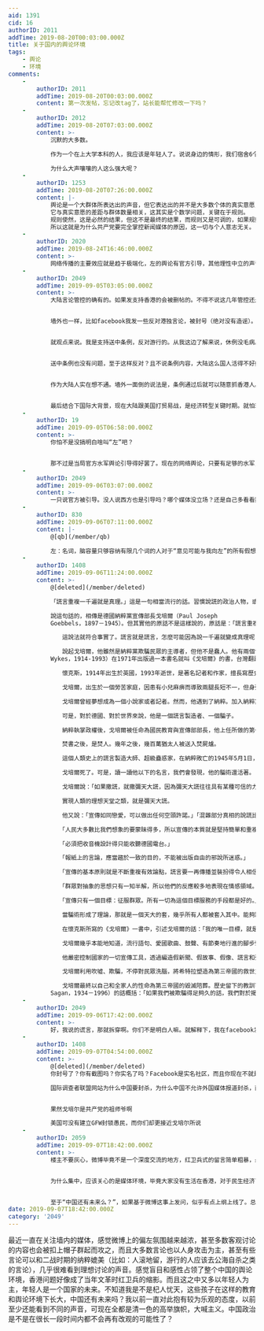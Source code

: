 ```yaml
---
aid: 1391
cid: 16
authorID: 2011
addTime: 2019-08-20T00:03:00.000Z
title: 关于国内的舆论环境
tags:
    - 舆论
    - 环境
comments:
    -
        authorID: 2011
        addTime: 2019-08-20T00:03:00.000Z
        content: 第一次发帖，忘记改tag了，站长能帮忙修改一下吗？
    -
        authorID: 2012
        addTime: 2019-08-20T07:03:00.000Z
        content: >-
            沉默的大多数。  

            作为一个在上大学本科的人，我应该是年轻人了。说说身边的情形，我们宿舍6个人里面只有一个特别激进的同学，其他同学或是不在乎，或是可以更客观地看问题，或是对与主流媒体上不同的声音持开放态度。但是由于那一位同学把持着言论的制高点，情绪没有限制地肆意泼洒，其他人都是噤声的。不过在她不在的时候，其他同学还是可以进行一些相对客观的讨论的，大家可以摆事实讲道理。  

            为什么大声嚷嚷的人这么强大呢？
    -
        authorID: 1253
        addTime: 2019-08-20T07:26:00.000Z
        content: |-
            舆论是一个大群体所表达出的声音，但它表达出的并不是大多数个体的真实意愿，而是在规则内多方博弈的结果。  
            它与真实意愿的差距与群体数量相关，这其实是个数学问题，关键在于规则。  
            规则使然，这是必然的结果，但这不是最终的结果，而规则又是可调的，如果规则构造足够高明，这个最终的结果也是可以操控的。  
            所以这就是为什么共产党要完全掌控新闻媒体的原因，这一切与个人意志无关。
    -
        authorID: 2020
        addTime: 2019-08-24T16:46:00.000Z
        content: >-
            网络传播的主要效应就是趋于极端化，左的舆论有官方引导，其他理性中立的声音要么被掩盖，要么没组织。除非当“轮子”“海外民运分子”，纯为了反而反
    -
        authorID: 2049
        addTime: 2019-09-05T03:05:00.000Z
        content: >-
            大陆言论管控的确有的。如果发支持香港的会被删帖的。不得不说这几年管控还是比较严格。但是都是一些政治问题。


            墙外也一样，比如facebook我发一些反对港独言论，被封号（绝对没有造谣）。还有所谓的品葱，意见相左根本无法发言。品葱一面倒支持反修列，大陆一面倒反对。其实都一样。


            就观点来说。我是支持送中条例，反对游行的。从我这边了解来说，休例没毛病。他们抗争没有道理。同时他们游行出现过多过激行为，比如，涂抹过鬼，扔国旗，打警察，破坏地铁，堵路，堵机场，将何议员父母的坟给刨了，雷光照射，汽油弹等等，游行还戴口罩，眼罩，头盔，带有攻击性雨伞。这样的行为怎么让人支持。


            送中条例也没有问题，至于这样反对？且不说条例内容，大陆这么国人活得不好好的，送个中至于这么恐怖？真有这么恐怖大陆早都造反了。再说内容，也是非政治犯，大陆和香港都认为有罪的，七年刑期以上的，并且是在大陆犯罪的，才会送中。最终也是香港法院决定是否送中。这样的条例为何要反对？我只想说香港女孩死的有多冤！！


            作为大陆人实在想不通。墙外一面倒的说法是，条例通过后就可以随意抓香港人。这不是瞎扯吗？是不相信香港司法？不喷不骂，谁能拿证据，证明我们就认。但是目前实在无法认可。】


            最后结合下国际大背景，现在大陆跟美国打贸易战，是经济转型关键时期。就怕现在国内出乱子，如果国内乱了，谁是最大受益着？香港早不闹，晚不闹，为何现在闹？如果关心新闻，就会发现，越南跟大陆在万安滩对峙。印度也在克什米尔搞巴基斯坦。各种问题都出来了。香港这样没有大局观，这样闹，让大陆人怎么看？这样离心离德的香港，真是伤了大陆人的心，最起码让大陆不会那么信任香港了。
    -
        authorID: 19
        addTime: 2019-09-05T06:58:00.000Z
        content: >-
            你怕不是没搞明白啥叫“左”吧？


            那不过是当局官方水军舆论引导得好罢了。现在的网络舆论，只要有足够的水军，完全可以把黑的说成白的，理性探讨要么被删除，要么被压制在海底见不到光。
    -
        authorID: 2049
        addTime: 2019-09-06T03:07:00.000Z
        content: >-
            一只说官方被引导。没人说西方也是引导吗？哪个媒体没立场？还是自己多看看数据，看看现实到底什么才是正确的。不管怎么说，自己有独立思考才重要。
    -
        authorID: 830
        addTime: 2019-09-06T07:11:00.000Z
        content: |-
            @[qb](/member/qb)

            左：名词，脑容量只够容纳有限几个词的人对于“意见可能与我向左”的所有假想敌的范称。
    -
        authorID: 1408
        addTime: 2019-09-06T11:24:00.000Z
        content: >-
            @[deleted](/member/deleted) 　　  

            「謊言重複一千遍就是真理。」這是一句相當流行的話。習慣說謊的政治人物，或對政治人物重複同一謊言極感無奈的人民，都似乎無法不同意這句話。  

            說這句話的，相傳是德國納粹黨宣傳部長戈培爾（Paul Joseph
            Goebbels，1897－1945）。但其實他的原話不是這樣說的，原話是：「謊言重複一千遍，也不會成為真理，但謊言如果重複一千遍而又不許別人戳穿，許多人就會把它當成真理。」  

            　　這說法就符合事實了。謊言就是謊言，怎麼可能因為說一千遍就變成真理呢？謊言被許多人當作真理的原因，是不許人戳穿，或沒有人戳穿。許多政治謊言沒有人戳穿的原因是，大多數民眾都為自己的生活奔忙，無暇去了解分析時政，看不到政治謊言跟自己有關，於是掉以輕心；不許人戳穿的原因是在專權政治的統治下，信息來源單一，沒有不同的消息來源，這樣即使再聰明的民眾也只能是愚民。  

            　　說起戈培爾，他雖然是納粹黨欺騙民眾的主導者，但他不是蠢人。他有兩個博士學位。他有關獨裁政權的洗腦宣傳，有一套哲學，留下許多關於宣傳、關於謊言的精闢見解。英國作家艾倫．懷克斯（Alan
            Wykes，1914-1993）在1971年出版過一本書名就叫《戈培爾》的書，台灣翻譯出版了中文版。這本書對戈培爾短短一生，他的宣傳手法，他的謊言哲學，及其名言，有相當有趣和警世的闡述。  

            　　懷克斯，1914年出生於英國，1993年逝世，是著名記者和作家，擅長寫歷史故事，他對希特拉及其他納粹組織的重要分子，諸如希姆萊、戈培爾和海因里希等人，有相當透徹的研究，並寫成具可讀性的書。  

            　　戈培爾，出生於一個勞苦家庭，因患有小兒麻痹而導致兩腿長短不一，但身殘志堅，依靠獎學金同時就讀於8所德國名牌大學，刻苦研修哲學、歷史、文學和藝術，精通拉丁文和希臘文，並取得哲學和文學博士學位。  

            　　戈培爾曾經夢想成為一個小說家或者記者。然而，他遇到了納粹。加入納粹黨以後，他的才華得以充分施展，很快就成為僅次於希特拉的二號人物。憑藉廣博的學識和超凡的口才，他被讚譽為「宣傳的天才」、「納粹的喉舌」，甚至是「創造希特拉的人」。  

            　　可是，對於德國、對於世界來說，他是一個謊言製造者、一個騙子。  

            　　納粹執掌政權後，戈培爾被任命為國民教育與宣傳部部長，他上任所做的第一件事，就是在全國範圍內開展一場轟轟烈烈的焚書運動。目的是蒙住人們的眼睛、禁錮人們的思想，讓人們只能看到騙子書寫的文字、聽到騙子舞弄舌頭的聲音。  

            　　焚書之後，是焚人。幾年之後，幾百萬猶太人被送入焚屍爐。  

            　　這個人類史上的謊言製造大師、超級蠱惑家，在納粹敗亡的1945年5月1日，他和妻子將他們的6個孩子毒死，然後讓黨衛隊員從背後向他們開槍，追隨一天前自殺的希特拉而去。死時年僅48歲。  

            　　戈培爾死了。可是，讀一讀他以下的名言，我們會發現，他的騙術還活著。  

            　　戈培爾說：「如果撒謊，就撒彌天大謊，因為彌天大謊往往具有某種可信的力量。而且，民眾在大謊和小謊之間更容易成為前者的俘虜。因為民眾自己時常在小事情上說小謊，而不好意思編造大謊。他們從來沒有設想編造大的謊言，因而認為別人也不可能厚顏無恥地歪曲事實……極其荒唐的謊言往往能產生效果，甚至在它已經被查明之後。」  

            　　實現人類的理想天堂之類，就是彌天大謊。  

            　　他又說：「宣傳如同戀愛，可以做出任何空頭許諾。」「混雜部分真相的說謊比直接說謊更有效。」「即使一個簡單的謊言，一旦你開始說了，就要說到底。」  

            　　「人民大多數比我們想象的要蒙昧得多，所以宣傳的本質就是堅持簡單和重複。」  

            　　「必須把收音機設計得只能收聽德國電台。」  

            　　「報紙上的言論，應當趨於一致的目的，不能被出版自由的邪說所迷惑。」  

            　　「宣傳的基本原則就是不斷重複有效論點，謊言要一再傳播並裝扮得令人相信。」  

            　　「群眾對抽象的思想只有一知半解，所以他們的反應較多地表現在情感領域。情感宣傳需要擺脫科學和真相的束縛。」  

            　　「宣傳只有一個目標：征服群眾。所有一切為這個目標服務的手段都是好的。」  

            　　當騙術形成了理論，那就是一個天大的套，幾乎所有人都被套入其中。能夠跳到套外的，實屬鳳毛麟角。  

            　　在懷克斯所寫的《戈培爾》一書中，引述戈培爾的話：「我的唯一目標，就是強力灌輸愚蠢的群眾接受希特拉乃是正在覺醒中的德國的上帝。」  

            　　戈培爾幾乎本能地知道，流行語句、愛國歌曲、鼓聲、有節奏地行進的腳步聲、強光探照燈、林立的旗幟和裝束一致的隊伍，只要精心組織，必定能提供催眠般的影響。盲目的愛國主義、侵略性和過分的情感是德國人性格中強力的組成成分，只要揚聲器發生作用，納粹不斷地重複「種族純潔」，群眾很容易就被引導接受納粹這種強烈的民族主義概念。  

            　　他嚴密控制國家的一切宣傳工具，透過編造假新聞、假故事、假像、謊言和殘忍的手段，粉飾納粹的凶殘暴行，強迫人民對納粹首腦們頂禮膜拜。「對他來說，沒有甚麼謊言是太過於明目張膽的。」  

            　　戈培爾利用吹噓、欺騙，不停對民眾洗腦，將希特拉塑造為第三帝國的救世主；不擇手段地剷除異己，將原本沒沒無聞的納粹黨，推上國會第一大黨的舞台。  

            　　戈培爾最終以自己和全家人的性命為第三帝國的毀滅陪葬。歷史留下的教訓可用美國科幻作家卡爾•薩根（Carl Edward
            Sagan，1934－1996）的話概括：「如果我們被欺騙得足夠久的話，我們對於揭露被騙的證據就愈傾向於要反駁，我們對於找出真相不再感興趣，因為要承認真相實在是太痛苦了，即使只是對自己承認。一旦你把力量交給騙子，就幾乎不可能再收回它。」
    -
        authorID: 2049
        addTime: 2019-09-06T17:42:00.000Z
        content: >-
            好，我说的谎言，那就拆穿啊。你们不是明白人嘛。就解释下，我在facebook发跟这里同样的观点，为啥给我封号。给人扣帽子，解释机会都不给？大家都讲事实，列数据嘛。现在信息这么发达，比以前好多了吧。我也翻墙出来了，大陆很多人是一出国就爱国，你可以进去国内圈子看看，了解下真实情况。很过人都是带着观点的，尤其是西方媒体，这是客观事实。就前几天太子湾地铁站打人事件你从不同媒体能看到两个版本。一部分媒体只播放，警察打黑衣示威者。另一部分媒体会播放黑衣人打地铁站老人和女人，然后警察过来把黑衣人制服。
    -
        authorID: 1408
        addTime: 2019-09-07T04:54:00.000Z
        content: >-
            @[deleted](/member/deleted)
            你封号了？你有截图吗？你实名了吗？Facebook是实名社区，而且你现在不就是在这里“拆穿”美国谎言吗？为什么中国政府还有屏蔽这个网站？  

            国际调查者联盟网站为什么中国要封杀，为什么中国不允许外国媒体报道封杀，而自己海外外宣一大堆？


            果然戈培尔是共产党的祖师爷啊  

            美国可没有建立GFW封锁愚民，而你们却更接近戈培尔所说
    -
        authorID: 2059
        addTime: 2019-09-07T18:42:00.000Z
        content: >-
            楼主不要灰心，微博毕竟不是一个深度交流的地方，红卫兵式的留言简单粗暴，最多就是表明个立场，针对香港这次事件一边倒的留言只是表明墙内大多数人的态度，你也应该可以看到的确有不同的声音，但这些都不反映舆论环境，就是立场比较集中。


            为什么集中，应该关心的是媒体环境，毕竟大家没有生活在香港，对于民生经济了解有限，信息摘取途径也有限，即使是翻了墙摘取信息，也会看到带着其他目的的报道，毕竟这就是媒体呀。


            至于“中国还有未来么？”，如果基于微博这事上发问，似乎有点上纲上线了。总之，如果楼主这辈子在墙内，不要悲观，如果在墙外，也请努力为自己生活呀。
date: 2019-09-07T18:42:00.000Z
category: '2049'
---
```


最近一直在关注墙内的媒体，感觉微博上的偏左氛围越来越浓，甚至多数客观讨论的内容也会被扣上帽子群起而攻之，而且大多数言论也以人身攻击为主，甚至有些言论可以和二战时期的纳粹媲美（比如：人滚地留，游行的人应该去公海自杀之类的言论），几乎很难看到理想讨论的声音。感觉盲目和感性占领了整个中国的舆论环境，香港问题好像成了当年文革时红卫兵的缩影。而且这之中又多以年轻人为主，年轻人是一个国家的未来。不知道我是不是杞人忧天，这些孩子在这样的教育和舆论环境下长大，中国还有未来吗？我以前一直对此抱有较为乐观的态度，以前至少还能看到不同的声音，可现在全都是清一色的高举旗帜，大喊主义。中国政治是不是在很长一段时间内都不会再有改观的可能性了？
